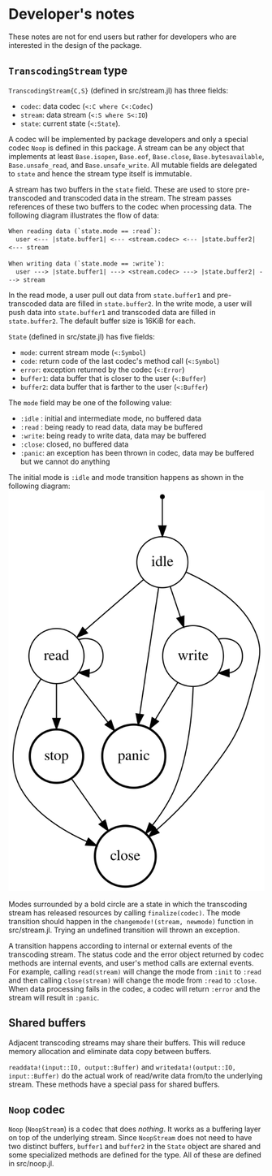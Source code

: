 Developer's notes
=================

These notes are not for end users but rather for developers who are interested
in the design of the package.


`TranscodingStream` type
------------------------

`TranscodingStream{C,S}` (defined in src/stream.jl) has three fields:
- `codec`: data codec (`<:C where C<:Codec`)
- `stream`: data stream (`<:S where S<:IO`)
- `state`: current state (`<:State`).

A codec will be implemented by package developers and only a special codec
`Noop` is defined in this package.  A stream can be any object that implements
at least `Base.isopen`, `Base.eof`, `Base.close`, `Base.bytesavailable`,
`Base.unsafe_read`, and `Base.unsafe_write`.  All mutable fields are delegated
to `state` and hence the stream type itself is immutable.

A stream has two buffers in the `state` field. These are used to store
pre-transcoded and transcoded data in the stream. The stream passes references
of these two buffers to the codec when processing data. The following diagram
illustrates the flow of data:

    When reading data (`state.mode == :read`):
      user <--- |state.buffer1| <--- <stream.codec> <--- |state.buffer2| <--- stream

    When writing data (`state.mode == :write`):
      user ---> |state.buffer1| ---> <stream.codec> ---> |state.buffer2| ---> stream

In the read mode, a user pull out data from `state.buffer1` and pre-transcoded
data are filled in `state.buffer2`. In the write mode, a user will push data
into `state.buffer1` and transcoded data are filled in `state.buffer2`. The
default buffer size is 16KiB for each.

`State` (defined in src/state.jl) has five fields:
- `mode`: current stream mode (`<:Symbol`)
- `code`: return code of the last codec's method call (`<:Symbol`)
- `error`: exception returned by the codec (`<:Error`)
- `buffer1`: data buffer that is closer to the user (`<:Buffer`)
- `buffer2`: data buffer that is farther to the user (`<:Buffer`)

The `mode` field may be one of the following value:
- `:idle` : initial and intermediate mode, no buffered data
- `:read` : being ready to read data, data may be buffered
- `:write`: being ready to write data, data may be buffered
- `:close`: closed, no buffered data
- `:panic`: an exception has been thrown in codec, data may be buffered but we
            cannot do anything


The initial mode is `:idle` and mode transition happens as shown in the
following diagram:
![Mode transition](./assets/modes.svg)

Modes surrounded by a bold circle are a state in which the transcoding stream
has released resources by calling `finalize(codec)`.  The mode transition should
happen in the `changemode!(stream, newmode)` function in src/stream.jl. Trying
an undefined transition will thrown an exception.

A transition happens according to internal or external events of the transcoding
stream. The status code and the error object returned by codec methods are
internal events, and user's method calls are external events.  For example,
calling `read(stream)` will change the mode from `:init` to `:read` and then
calling `close(stream)` will change the mode from `:read` to `:close`. When data
processing fails in the codec, a codec will return `:error` and the stream will
result in `:panic`.


Shared buffers
--------------

Adjacent transcoding streams may share their buffers. This will reduce memory
allocation and eliminate data copy between buffers.

`readdata!(input::IO, output::Buffer)` and `writedata!(output::IO,
input::Buffer)` do the actual work of read/write data from/to the underlying
stream. These methods have a special pass for shared buffers.


`Noop` codec
------------

`Noop` (`NoopStream`) is a codec that does *nothing*. It works as a buffering
layer on top of the underlying stream. Since `NoopStream` does not need to have
two distinct buffers, `buffer1` and `buffer2` in the `State` object are shared
and some specialized methods are defined for the type. All of these are defined
in src/noop.jl.
